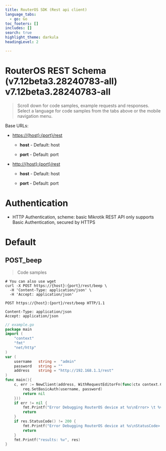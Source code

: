```yaml
---
title: RouterOS SDK (Rest api client)
language_tabs:
  - go: Go
toc_footers: []
includes: []
search: true
highlight_theme: darkula
headingLevel: 2

---
```


<h1 id="routeros-rest-schema-v7-12beta3-28240783-all-">RouterOS REST Schema (v7.12beta3.28240783-all) v7.12beta3.28240783-all</h1>

> Scroll down for code samples, example requests and responses. Select a language for code samples from the tabs above or the mobile navigation menu.

Base URLs:

* <a href="https://{host}:{port}/rest">https://{host}:{port}/rest</a>

    * **host** -  Default: host

    * **port** -  Default: port

* <a href="http://{host}:{port}/rest">http://{host}:{port}/rest</a>

    * **host** -  Default: host

    * **port** -  Default: port

# Authentication

- HTTP Authentication, scheme: basic Mikrotik REST API only supports Basic Authentication, secured by HTTPS

<h1 id="routeros-rest-schema-v7-12beta3-28240783-all--default">Default</h1>

## POST_beep

<a id="opIdPOST_beep"></a>

> Code samples

```shell
# You can also use wget
curl -X POST https://{host}:{port}/rest/beep \
  -H 'Content-Type: application/json' \
  -H 'Accept: application/json'

```

```http
POST https://{host}:{port}/rest/beep HTTP/1.1

Content-Type: application/json
Accept: application/json

```

```go
// example.go
package main
import (
	"context"
	"fmt"
	"net/http"
)
var (
    username   string =  "admin"
    password   string = ""
    address    string = "http://192.168.1.1/rest"
)
func main(){
	c, err := NewClient(address, WithRequestEditorFn(func(ctx context.Context, req *http.Request) error {
		req.SetBasicAuth(username, password)
		return nil
	}))
	if err != nil {
		fmt.Printf("Error Debugging RouterOS device at %s\nError> \t %v", address, err.Error())
		return
	}
	if res.StatusCode() != 200 {
		fmt.Printf("Error Debugging RouterOS device at %s\nStatusCode> \t", address, res.StatusCode())
		return
	}
	fmt.Printf("results: %v", res)
}
```

